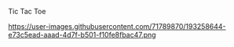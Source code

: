 Tic Tac Toe

https://user-images.githubusercontent.com/71789870/193258644-e73c5ead-aaad-4d7f-b501-f10fe8fbac47.png